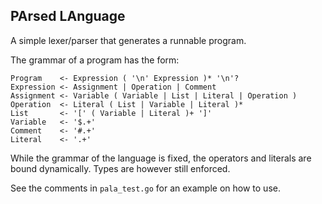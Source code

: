## PArsed LAnguage

A simple lexer/parser that generates a runnable program.

The grammar of a program has the form:
```
Program    <- Expression ( '\n' Expression )* '\n'?
Expression <- Assignment | Operation | Comment
Assignment <- Variable ( Variable | List | Literal | Operation )
Operation  <- Literal ( List | Variable | Literal )*
List       <- '[' ( Variable | Literal )+ ']'
Variable   <- '$.+'
Comment    <- '#.+'
Literal    <- '.+'
```

While the grammar of the language is fixed, the operators and literals are bound dynamically. Types are however still
enforced.

See the comments in `pala_test.go` for an example on how to use.
